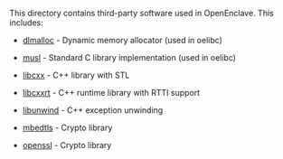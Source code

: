 
This directory contains third-party software used in OpenEnclave. This
includes:

- [dlmalloc](dlmalloc) - Dynamic memory allocator (used in oelibc)

- [musl](musl) - Standard C library implementation (used in oelibc)

- [libcxx](libcxx) - C++ library with STL

- [libcxxrt](libcxxrt) - C++ runtime library with RTTI support

- [libunwind](libunwind) - C++ exception unwinding

- [mbedtls](mbedtls) - Crypto library

- [openssl](openssl) - Crypto library

